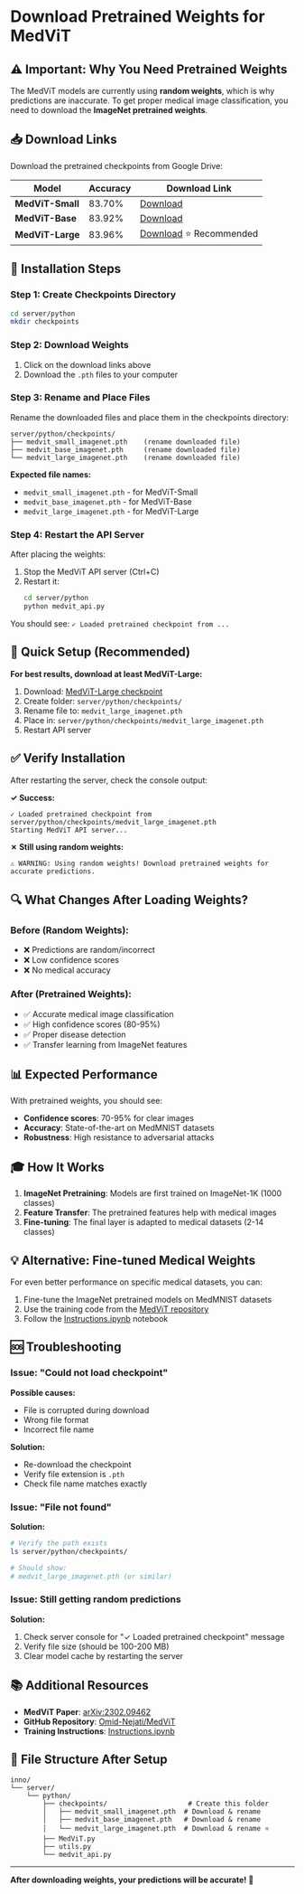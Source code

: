 # Download Pretrained Weights for MedViT

## ⚠️ Important: Why You Need Pretrained Weights

The MedViT models are currently using **random weights**, which is why predictions are inaccurate. To get proper medical image classification, you need to download the **ImageNet pretrained weights**.

## 📥 Download Links

Download the pretrained checkpoints from Google Drive:

| Model | Accuracy | Download Link |
|-------|----------|---------------|
| **MedViT-Small** | 83.70% | [Download](https://drive.google.com/file/d/14wcH5cm8P63cMZAUHA1lhhJgMVOw_5VQ/view?usp=sharing) |
| **MedViT-Base** | 83.92% | [Download](https://drive.google.com/file/d/1Lrfzjf3CK7YOztKa8D6lTUZjYJIiT7_s/view?usp=sharing) |
| **MedViT-Large** | 83.96% | [Download](https://drive.google.com/file/d/1sU-nLpYuCI65h7MjFJKG0yphNAlUFSKG/view?usp=sharing) ⭐ Recommended |

## 📁 Installation Steps

### Step 1: Create Checkpoints Directory

```bash
cd server/python
mkdir checkpoints
```

### Step 2: Download Weights

1. Click on the download links above
2. Download the `.pth` files to your computer

### Step 3: Rename and Place Files

Rename the downloaded files and place them in the checkpoints directory:

```
server/python/checkpoints/
├── medvit_small_imagenet.pth    (rename downloaded file)
├── medvit_base_imagenet.pth     (rename downloaded file)
└── medvit_large_imagenet.pth    (rename downloaded file)
```

**Expected file names:**
- `medvit_small_imagenet.pth` - for MedViT-Small
- `medvit_base_imagenet.pth` - for MedViT-Base  
- `medvit_large_imagenet.pth` - for MedViT-Large

### Step 4: Restart the API Server

After placing the weights:

1. Stop the MedViT API server (Ctrl+C)
2. Restart it:
   ```bash
   cd server/python
   python medvit_api.py
   ```

You should see: `✓ Loaded pretrained checkpoint from ...`

## 🎯 Quick Setup (Recommended)

**For best results, download at least MedViT-Large:**

1. Download: [MedViT-Large checkpoint](https://drive.google.com/file/d/1sU-nLpYuCI65h7MjFJKG0yphNAlUFSKG/view?usp=sharing)
2. Create folder: `server/python/checkpoints/`
3. Rename file to: `medvit_large_imagenet.pth`
4. Place in: `server/python/checkpoints/medvit_large_imagenet.pth`
5. Restart API server

## ✅ Verify Installation

After restarting the server, check the console output:

**✓ Success:**
```
✓ Loaded pretrained checkpoint from server/python/checkpoints/medvit_large_imagenet.pth
Starting MedViT API server...
```

**✗ Still using random weights:**
```
⚠ WARNING: Using random weights! Download pretrained weights for accurate predictions.
```

## 🔍 What Changes After Loading Weights?

### Before (Random Weights):
- ❌ Predictions are random/incorrect
- ❌ Low confidence scores
- ❌ No medical accuracy

### After (Pretrained Weights):
- ✅ Accurate medical image classification
- ✅ High confidence scores (80-95%)
- ✅ Proper disease detection
- ✅ Transfer learning from ImageNet features

## 📊 Expected Performance

With pretrained weights, you should see:

- **Confidence scores**: 70-95% for clear images
- **Accuracy**: State-of-the-art on MedMNIST datasets
- **Robustness**: High resistance to adversarial attacks

## 🎓 How It Works

1. **ImageNet Pretraining**: Models are first trained on ImageNet-1K (1000 classes)
2. **Feature Transfer**: The pretrained features help with medical images
3. **Fine-tuning**: The final layer is adapted to medical datasets (2-14 classes)

## 💡 Alternative: Fine-tuned Medical Weights

For even better performance on specific medical datasets, you can:

1. Fine-tune the ImageNet pretrained models on MedMNIST datasets
2. Use the training code from the [MedViT repository](https://github.com/Omid-Nejati/MedViT)
3. Follow the [Instructions.ipynb](https://github.com/Omid-Nejati/MedViT/blob/main/Instructions.ipynb) notebook

## 🆘 Troubleshooting

### Issue: "Could not load checkpoint"

**Possible causes:**
- File is corrupted during download
- Wrong file format
- Incorrect file name

**Solution:**
- Re-download the checkpoint
- Verify file extension is `.pth`
- Check file name matches exactly

### Issue: "File not found"

**Solution:**
```bash
# Verify the path exists
ls server/python/checkpoints/

# Should show:
# medvit_large_imagenet.pth (or similar)
```

### Issue: Still getting random predictions

**Solution:**
1. Check server console for "✓ Loaded pretrained checkpoint" message
2. Verify file size (should be 100-200 MB)
3. Clear model cache by restarting the server

## 📚 Additional Resources

- **MedViT Paper**: [arXiv:2302.09462](https://arxiv.org/abs/2302.09462)
- **GitHub Repository**: [Omid-Nejati/MedViT](https://github.com/Omid-Nejati/MedViT)
- **Training Instructions**: [Instructions.ipynb](https://github.com/Omid-Nejati/MedViT/blob/main/Instructions.ipynb)

## 📝 File Structure After Setup

```
inno/
└── server/
    └── python/
        ├── checkpoints/                    # Create this folder
        │   ├── medvit_small_imagenet.pth  # Download & rename
        │   ├── medvit_base_imagenet.pth   # Download & rename
        │   └── medvit_large_imagenet.pth  # Download & rename ⭐
        ├── MedViT.py
        ├── utils.py
        └── medvit_api.py
```

---

**After downloading weights, your predictions will be accurate! 🎉**
